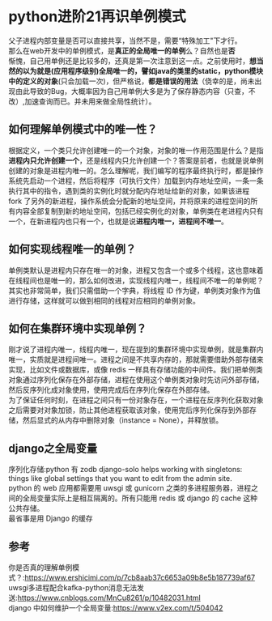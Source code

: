 # python进阶21再识单例模式
父子进程内部变量是否可以直接共享，当然不是，需要“特殊加工"下才行。  
那么在web开发中的单例模式，是**真正的全局唯一的单例**么？自然也是**否**   
惭愧，自己用单例还是比较多的，还真是第一次注意到这一点。之前使用时，**想当然的以为就是(应用程序级别)全局唯一的，譬如java的类里的static，python模块中的定义的对象**(只会加载一次)，但严格说，**都是错误的用法**（侥幸的是，尚未出现由此导致的Bug，大概率因为自己用单例大多是为了保存静态内容（只查，不改）,加速查询而已。并未用来做全局性统计）。  

## 如何理解单例模式中的唯一性？
根据定义，一个类只允许创建唯一的一个对象，对象的唯一作用范围是什么？是指**进程内只允许创建一个**，还是线程内只允许创建一个？答案是前者，也就是说单例创建的对象是进程内唯一的。怎么理解呢，我们编写的程序最终执行时，都是操作系统先启动一个进程，然后将程序（可执行文件）加载到内存地址空间，一条一条执行其中的指令，遇到类的实例化时就分配内存地址给新的对象，如果该进程 fork 了另外的新进程，操作系统会分配新的地址空间，并将原来的进程空间的所有内容全部复制到新的地址空间，包括已经实例化的对象，单例类在老进程内只有一个，在新进程内也只有一个，也就是说**进程内唯一，进程间不唯一**。  

## 如何实现线程唯一的单例？
单例类默认是进程内只存在唯一的对象，进程又包含一个或多个线程，这也意味着在线程间也是唯一的，那么如何改进，实现线程内唯一，线程间不唯一的单例呢？其实也非常简单，我们只需借助一个字典，将线程 ID 作为键，单例类对象作为值进行存储，这样就可以做到相同的线程对应相同的单例对象。  

## 如何在集群环境中实现单例？
刚才说了进程内唯一，线程内唯一，现在提到的集群环境中实现单例，就是集群内唯一，实质就是进程间唯一。进程之间是不共享内存的，那就需要借助外部存储来实现，比如文件或数据库，或像 redis 一样具有存储功能的中间件。我们把单例类对象通过序列化保存在外部存储，进程在使用这个单例类对象时先访问外部存储，然后反序列化成对象使用，使用完成后在序列化保存在外部存储。   
为了保证任何时刻，在进程之间只有一份对象存在，一个进程在反序列化获取对象之后需要对对象加锁，防止其他进程获取该对象，使用完后序列化保存到外部存储，然后显式的从内存中删除对象（instance = None），并释放锁。  
## django之全局变量
序列化存储:python 有 zodb
django-solo helps working with singletons: things like global settings that you want to edit from the admin site.  
python 的 web 应用都需要用 uwsgi 或 gunicorn 之类的多进程服务器，进程之间的全局变量实际上是相互隔离的。所有只能用 redis 或 django 的 cache 这种公共存储。  
最省事是用 Django 的缓存  

## 参考
你是否真的理解单例模式？:https://www.ershicimi.com/p/7cb8aab37c6653a09b8e5b187739af67  
uwsgi多进程配合kafka-python消息无法发送:https://www.cnblogs.com/MnCu8261/p/10482031.html  
django 中如何维护一个全局变量:https://www.v2ex.com/t/504042  